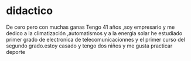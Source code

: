 # didactico
De cero pero con muchas ganas 
Tengo 41 años ,soy empresario y me dedico a la climatización ,automatismos y a la energia solar 
he estudiado primer grado de electronica de telecomunicacionnes y el primer curso del segundo 
grado.estoy casado y tengo dos niños y me gusta practicar deporte 
